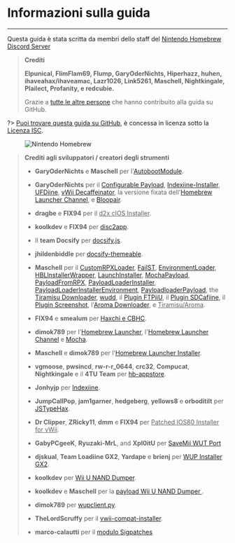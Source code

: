 # Informazioni sulla guida
---
Questa guida è stata scritta da membri dello staff del [Nintendo Homebrew Discord Server](https://discord.gg/C29hYvh)

> **Crediti**
> 
> **Elpunical, FlimFlam69, Flump, GaryOderNichts, Hiperhazz, huhen, ihaveahax/ihaveamac, Lazr1026, Link5261, Maschell, Nightkingale, Plailect, Profanity, e redcubie.**
> 
> Grazie a [tutte le altre persone](https://github.com/hacks-guide/Guide-WiiU/graphs/contributors) che hanno contribuito alla guida su GitHub.

?> [Puoi trovare questa guida su GitHub](https://github.com/hacks-guide/Guide-WiiU), è concessa in licenza sotto la [Licenza ISC](https://github.com/hacks-guide/Guide-WiiU/blob/master/LICENSE.md).

<figure class="thumbnails">
    <img src="docs/assets/img/nh.jpg" alt="Nintendo Homebrew" title="Nintendo Homebrew">
</figure>

>
> **Crediti agli sviluppatori / creatori degli strumenti**
> 
> - **GaryOderNichts** e **Maschell** per l'[AutobootModule](https://github.com/wiiu-env/AutobootModule).
> 
> - **GaryOderNichts** per il [Configurable Payload](https://github.com/GaryOderNichts/configurable-payload), [Indexiine-Installer](https://github.com/GaryOderNichts/indexiine-installer), [UFDiine](https://github.com/GaryOderNichts/UFDiine), [vWii Decaffeinator](https://github.com/GaryOderNichts/vWii-Decaffeinator), la versione fixata dell'[Homebrew Launcher Channel](https://github.com/GaryOderNichts/homebrew_launcher/), e [Bloopair](https://github.com/GaryOderNichts/Bloopair).
> 
> - **dragbe** e **FIX94** per il <u>d2x cIOS Installer</u>.
> 
> - **koolkdev** e **FIX94** per [disc2app](https://github.com/koolkdev/disc2app).
> 
> - Il **team Docsify** per [docsify.js](https://github.com/docsifyjs/docsify/).
> 
> - **jhildenbiddle** per [docsify-themeable](https://github.com/jhildenbiddle/docsify-themeable).
> 
> - **Maschell** per il [CustomRPXLoader](https://github.com/wiiu-env/CustomRPXLoader), [FailST](https://maschell.github.io/homebrew/2020/12/02/failst.html), [EnvironmentLoader](https://github.com/wiiu-env/EnvironmentLoader), [HBLInstallerWrapper](https://github.com/wiiu-env/HBLInstallerWrapper), [LaunchInstaller](https://github.com/wiiu-env/LaunchInstaller), [MochaPayload](https://github.com/wiiu-env/MochaPayload), [PayloadFromRPX](https://github.com/wiiu-env/PayloadFromRPX), [PayloadLoaderInstaller](https://github.com/wiiu-env/PayloadLoaderInstaller), [PayloadLoaderInstallerEnvironment](https://github.com/wiiu-env/PayloadLoaderInstallerEnvironment), [PayloadloaderPayload](https://github.com/wiiu-env/PayloadloaderPayload), the [Tiramisu Downloader](https://tiramisu.foryour.cafe/), [wudd](https://github.com/wiiu-env/wudd), il [Plugin FTPiiU](https://github.com/wiiu-env/ftpiiu_plugin/), il [Plugin SDCafiine](https://github.com/wiiu-env/sdcafiine_plugin/), il [Plugin Screenshot](https://github.com/wiiu-env/ScreenshotWUPS/), l'[Aroma Downloader](https://aroma.foryour.cafe), e <u>Tiramisu/Aroma</u>.
> 
> - **FIX94** e **smealum** per [Haxchi e CBHC](https://github.com/FIX94/haxchi).
> 
> - **dimok789** per l'[Homebrew Launcher](https://github.com/dimok789/homebrew_launcher), l'[Homebrew Launcher Channel](https://github.com/dimok789/homebrew_launcher) e [Mocha](https://github.com/dimok789/mocha).
> 
> - **Maschell** e **dimok789** per l'[Homebrew Launcher Installer](https://github.com/wiiu-env/homebrew_launcher_installer).
> 
> - **vgmoose**, **pwsincd**, **rw-r-r_0644**, **crc32**, **Compucat**, **Nightkingale** e il **4TU Team** per [hb-appstore](https://github.com/vgmoose/hb-appstore).
> 
> - **Jonhyjp** per [Indexiine](https://gbatemp.net/threads/indexiine-load-cfw-during-boot-and-offline-without-a-vc-ds-title.553681/).
> 
> - **JumpCallPop**, **jam1garner**, **hedgeberg**, **yellows8** e **orboditilt** per [JSTypeHax](https://github.com/wiiu-env/JsTypeHax).
> 
> - **Dr Clipper**, **ZRicky11**, **dmm** e **FIX94** per <u>Patched IOS80 Installer for vWii</u>.
> 
> - **GabyPCgeeK**,  **Ryuzaki-MrL**, and **Xpl0itU** per [SaveMii WUT Port](https://github.com/Xpl0itU/savemii)
> 
> - **djskual**, **Team Loadiine GX2**, **Yardape** e **brienj** per [WUP Installer GX2](https://sourceforge.net/projects/wup-installer-gx2/).
> 
> - **koolkdev** per [Wii U NAND Dumper](https://github.com/koolkdev/wiiu-nanddumper).
> 
> - **koolkdev** e **Maschell** per la [payload Wii U NAND Dumper ](https://github.com/wiiu-env/wiiu-nanddumper-payload).
> 
> - **dimok789** per [wupclient.py](https://github.com/dimok789/mocha/blob/master/ios_mcp/wupclient.py).
> 
> - **TheLordScruffy** per il [vwii-compat-installer](https://github.com/TheLordScruffy/vwii-compat-installer).
> 
> - **marco-calautti** per il [modulo Sigpatches](https://github.com/marco-calautti/SigpatchesModuleWiiU)
